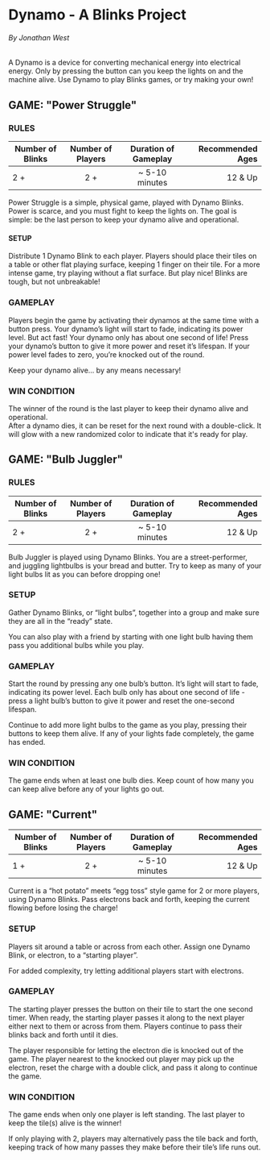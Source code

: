 # Dynamo - A Blinks Project
###### By Jonathan West


A Dynamo is a device for converting mechanical energy into electrical energy.  Only by pressing the button can you keep the lights on and the machine alive.  Use Dynamo to play Blinks games, or try making your own!

## GAME: "Power Struggle"

### RULES
| Number of Blinks | Number of Players | Duration of Gameplay | Recommended Ages |
|------------------|:-----------------:|:--------------------:|-----------------:|
| 2 +           | 2 +             |  ~ 5-10 minutes    | 12 & Up          |

Power Struggle is a simple, physical game, played with Dynamo Blinks.
Power is scarce, and you must fight to keep the lights on.  The goal is simple: be the last person to keep your dynamo alive and operational.

#### SETUP
Distribute 1 Dynamo Blink to each player.  Players should place their tiles on a table or other flat playing surface, keeping 1 finger on their tile.
For a more intense game, try playing without a flat surface.  But play nice! Blinks are tough, but not unbreakable!

### GAMEPLAY
Players begin the game by activating their dynamos at the same time with a button press.  Your dynamo’s light will start to fade, indicating its power level.  But act fast! Your dynamo only has about one second of life! 
Press your dynamo’s button to give it more power and reset it’s lifespan.  If your power level fades to zero, you’re knocked out of the round.

Keep your dynamo alive... by any means necessary!  

### WIN CONDITION
The winner of the round is the last player to keep their dynamo alive and operational.  
After a dynamo dies, it can be reset for the next round with a double-click.  It will glow with a new randomized color to indicate that it's ready for play.

## GAME: "Bulb Juggler"
### RULES
| Number of Blinks | Number of Players | Duration of Gameplay | Recommended Ages |
|------------------|:-----------------:|:--------------------:|-----------------:|
| 2 +           | 2 +             |  ~ 5-10 minutes    | 12 & Up          |
Bulb Juggler is played using Dynamo Blinks.  You are a street-performer, and juggling lightbulbs is your bread and butter.  Try to keep as many of your light bulbs lit as you can before dropping one!

### SETUP
Gather Dynamo Blinks, or “light bulbs”, together into a group and make sure they are all in the “ready” state.  

You can also play with a friend by starting with one light bulb having them pass you additional bulbs while you play.

### GAMEPLAY
Start the round by pressing any one bulb’s button.  It’s light will start to fade, indicating its power level.  Each bulb only has about one second of life - press a light bulb’s button to give it power and reset the one-second lifespan.

Continue to add more light bulbs to the game as you play, pressing their buttons to keep them alive.  If any of your lights fade completely, the game has ended.

### WIN CONDITION
The game ends when at least one bulb dies.  Keep count of how many you can keep alive before any of your lights go out.

## GAME: "Current"
| Number of Blinks | Number of Players | Duration of Gameplay | Recommended Ages |
|------------------|:-----------------:|:--------------------:|-----------------:|
| 1 +           | 2 +             |  ~ 5-10 minutes    | 12 & Up          |

Current is a “hot potato” meets “egg toss” style game for 2 or more players, using Dynamo Blinks.  Pass electrons back and forth, keeping the current flowing before losing the charge!

### SETUP
Players sit around a table or across from each other. Assign one Dynamo Blink, or electron, to a “starting player”.  

For added complexity, try letting additional players start with electrons.

### GAMEPLAY
The starting player presses the button on their tile to start the one second timer. When ready, the starting player passes it along to the next player either next to them or across from them.
Players continue to pass their blinks back and forth until it dies.  

The player responsible for letting the electron die is knocked out of the game. The player nearest to the knocked out player may pick up the electron, reset the charge with a double click, and pass it along to continue the game.

### WIN CONDITION
The game ends when only one player is left standing.  The last player to keep the tile(s) alive is the winner!

If only playing with 2, players may alternatively pass the tile back and forth, keeping track of how many passes they make before their tile’s life runs out.

